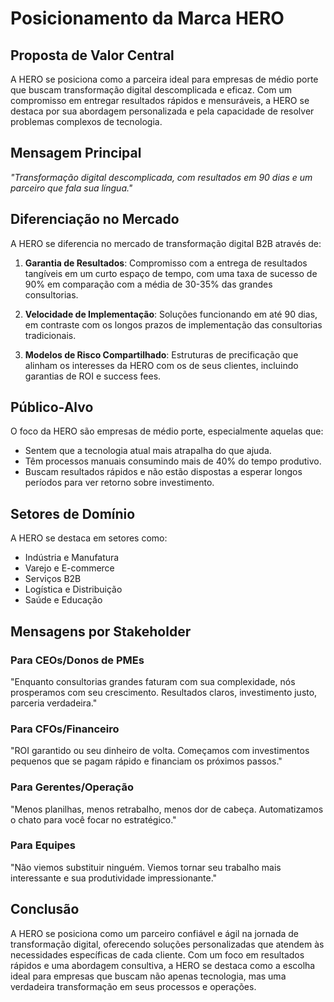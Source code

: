 # Posicionamento da Marca HERO

## Proposta de Valor Central

A HERO se posiciona como a parceira ideal para empresas de médio porte que buscam transformação digital descomplicada e eficaz. Com um compromisso em entregar resultados rápidos e mensuráveis, a HERO se destaca por sua abordagem personalizada e pela capacidade de resolver problemas complexos de tecnologia.

## Mensagem Principal

*"Transformação digital descomplicada, com resultados em 90 dias e um parceiro que fala sua língua."*

## Diferenciação no Mercado

A HERO se diferencia no mercado de transformação digital B2B através de:

1. **Garantia de Resultados**: Compromisso com a entrega de resultados tangíveis em um curto espaço de tempo, com uma taxa de sucesso de 90% em comparação com a média de 30-35% das grandes consultorias.

2. **Velocidade de Implementação**: Soluções funcionando em até 90 dias, em contraste com os longos prazos de implementação das consultorias tradicionais.

3. **Modelos de Risco Compartilhado**: Estruturas de precificação que alinham os interesses da HERO com os de seus clientes, incluindo garantias de ROI e success fees.

## Público-Alvo

O foco da HERO são empresas de médio porte, especialmente aquelas que:

- Sentem que a tecnologia atual mais atrapalha do que ajuda.
- Têm processos manuais consumindo mais de 40% do tempo produtivo.
- Buscam resultados rápidos e não estão dispostas a esperar longos períodos para ver retorno sobre investimento.

## Setores de Domínio

A HERO se destaca em setores como:

- Indústria e Manufatura
- Varejo e E-commerce
- Serviços B2B
- Logística e Distribuição
- Saúde e Educação

## Mensagens por Stakeholder

### Para CEOs/Donos de PMEs

"Enquanto consultorias grandes faturam com sua complexidade, nós prosperamos com seu crescimento. Resultados claros, investimento justo, parceria verdadeira."

### Para CFOs/Financeiro

"ROI garantido ou seu dinheiro de volta. Começamos com investimentos pequenos que se pagam rápido e financiam os próximos passos."

### Para Gerentes/Operação

"Menos planilhas, menos retrabalho, menos dor de cabeça. Automatizamos o chato para você focar no estratégico."

### Para Equipes

"Não viemos substituir ninguém. Viemos tornar seu trabalho mais interessante e sua produtividade impressionante."

## Conclusão

A HERO se posiciona como um parceiro confiável e ágil na jornada de transformação digital, oferecendo soluções personalizadas que atendem às necessidades específicas de cada cliente. Com um foco em resultados rápidos e uma abordagem consultiva, a HERO se destaca como a escolha ideal para empresas que buscam não apenas tecnologia, mas uma verdadeira transformação em seus processos e operações.